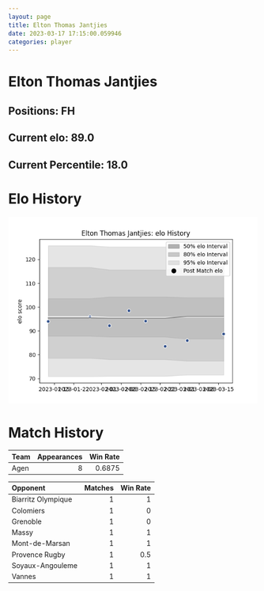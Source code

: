 ```yaml
---  
layout: page  
title: Elton Thomas Jantjies  
date: 2023-03-17 17:15:00.059946  
categories: player  
---
```

# Elton Thomas Jantjies

## Positions: FH

## Current elo: 89.0

## Current Percentile: 18.0

# Elo History


![elo history](history_EltonThomasJantjies.png)
# Match History


| Team   |   Appearances |   Win Rate |
|:-------|--------------:|-----------:|
| Agen   |             8 |     0.6875 |

| Opponent           |   Matches |   Win Rate |
|:-------------------|----------:|-----------:|
| Biarritz Olympique |         1 |        1   |
| Colomiers          |         1 |        0   |
| Grenoble           |         1 |        0   |
| Massy              |         1 |        1   |
| Mont-de-Marsan     |         1 |        1   |
| Provence Rugby     |         1 |        0.5 |
| Soyaux-Angouleme   |         1 |        1   |
| Vannes             |         1 |        1   |